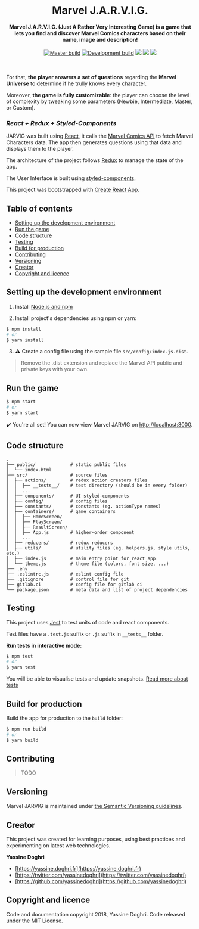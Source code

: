 <h1 align="center">Marvel J.A.R.V.I.G.</h1>

<div align="center">
  <strong>Marvel J.A.R.V.I.G. (Just A Rather Very Interesting Game) is a game that lets you find and discover Marvel Comics characters based on their name, image and description!</strong>
  <br />
  <br />
  <a href="https://travis-ci.org/yassinedoghri/marvel-jarvig" title="master build"><img src="https://travis-ci.org/yassinedoghri/marvel-jarvig.svg?branch=master" alt="Master build"></a>
  <a href="https://travis-ci.org/yassinedoghri/marvel-jarvig" title="development build"><img src="https://travis-ci.org/yassinedoghri/marvel-jarvig.svg?branch=development" alt="Development build"></a>
  <a href="https://codeclimate.com/github/yassinedoghri/marvel-jarvig/maintainability" title="maintainability"><img src="https://api.codeclimate.com/v1/badges/ead146f32706746e5e79/maintainability" /></a>
  <a href="https://codeclimate.com/github/yassinedoghri/marvel-jarvig/test_coverage" title="test coverage"><img src="https://api.codeclimate.com/v1/badges/ead146f32706746e5e79/test_coverage" /></a>
  <a href="https://opensource.org/licenses/MIT" title="MIT License"><img src="https://img.shields.io/badge/License-MIT-blue.svg" /></a>
</div>

<br />
<br />

For that, **the player answers a set of questions** regarding the **Marvel Universe** to determine if he trully knows every character. 

Moreover, **the game is fully customizable**: the player can choose the level of complexity by tweaking some parameters (Newbie, Intermediate, Master, or Custom).

### *React + Redux + Styled-Components*

JARVIG was built using [React](https://reactjs.org/), it calls the [Marvel Comics API](https://developer.marvel.com/) to fetch Marvel Characters data. The app then generates questions using that data and displays them to the player.

The architecture of the project follows [Redux](https://redux.js.org) to manage the state of the app.

The User Interface is built using [styled-components](https://github.com/styled-components/styled-components).

This project was bootstrapped with [Create React App](https://github.com/facebookincubator/create-react-app).

## Table of contents

* [Setting up the development environment](#setting-up-the-development-environment)
* [Run the game](#run-the-game)
* [Code structure](#code-structure)
* [Testing](#testing)
* [Build for production](#build-for-production)
* [Contributing](#contributing)
* [Versioning](#versioning)
* [Creator](#creator)
* [Copyright and licence](#copyright-and-licence)

## Setting up the development environment

1. Install [Node.js and npm](https://nodejs.org/en/)

2. Install project's dependencies using npm or yarn:

```bash
$ npm install
# or
$ yarn install
```

3.   :warning: Create a config file using the sample file `src/config/index.js.dist`.
> Remove the .dist extension and replace the Marvel API public and private keys with your own.

## Run the game

```bash
$ npm start
# or
$ yarn start
```

:heavy_check_mark: You're all set! You can now view Marvel JARVIG on [http://localhost:3000](http://localhost:3000).

## Code structure

```
.
├── public/             # static public files
│  └── index.html
├── src/                # source files
│  ├── actions/         # redux action creators files
│  │  ├── __tests__/    # test directory (should be in every folder)
│  │  ...
│  ├── components/      # UI styled-components
│  ├── config/          # config files
│  ├── constants/       # constants (eg. actionType names)
│  ├── containers/      # game containers
│  │  ├── HomeScreen/
│  │  ├── PlayScreen/
│  │  ├── ResultScreen/
│  │  ├── App.js        # higher-order component
│  │  ...
│  ├── reducers/        # redux reducers
│  ├── utils/           # utility files (eg. helpers.js, style utils, etc.)
│  ├── index.js         # main entry point for react app
│  └── theme.js         # theme file (colors, font size, ...)
├── .env
├── .eslintrc.js        # eslint config file
├── .gitignore          # control file for git
├── gitlab.ci           # config file for gitlab ci
└── package.json        # meta data and list of project dependencies
```

## Testing

This project uses [Jest](https://facebook.github.io/jest/) to test units of code and react components.

Test files have a `.test.js` suffix or `.js` suffix in `__tests__` folder.

**Run tests in interactive mode:**

```bash
$ npm test
# or
$ yarn test
```
You will be able to visualise tests and update snapshots. [Read more about tests](https://github.com/facebook/create-react-app/blob/master/packages/react-scripts/template/README.md#running-tests)

## Build for production

Build the app for production to the `build` folder:

```bash
$ npm run build
# or
$ yarn build
```

## Contributing

> TODO

## Versioning

Marvel JARVIG is maintained under [the Semantic Versioning guidelines](http://semver.org/).

## Creator

This project was created for learning purposes, using best practices and experimenting on latest web technologies.

**Yassine Doghri**

* [https://yassine.doghri.fr](https://yassine.doghri.fr)
* [https://twitter.com/yassinedoghri](https://twitter.com/yassinedoghri)
* [https://github.com/yassinedoghri](https://github.com/yassinedoghri)

## Copyright and licence

Code and documentation copyright 2018, Yassine Doghri. Code released under the MIT License.
